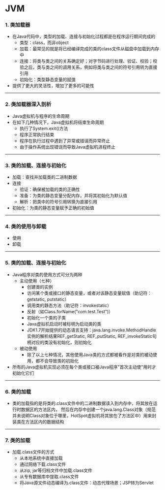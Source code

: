 # JVM

### 1. 类加载器
- 在Java代码中，类型的加载、连接与初始化过程都是在程序运行期间完成的
   - 类型：class，而非object
   - 加载：最常见的就是将已经编译完成的类的class文件从磁盘中加载到内存中
   - 连接：将类与类之间的关系确定好；对字节码进行处理、验证、校验；校验之后，类与类之间的调用关系，例如将类与类之间的符号引用转为直接引用
   - 初始化：类型静态变量的赋值
- 提供了更大的灵活性，增加了更多的可能性

---

### 2. 类加载器深入剖析
- Java虚拟机与程序的生命周期
- 在如下几种情况下，Java虚拟机将结束生命周期
   - 执行了System.exit()方法
   - 程序正常执行结束
   - 程序在执行过程中遇到了异常或错误而异常终止
   - 由于操作系统出现错误而导致Java虚拟机进程终止

---

### 3. 类的加载、连接与初始化
- 加载：查找并加载类的二进制数据
- 连接
   - 验证：确保被加载的类的正确性
   - 准备：为类的静态变量分配内存，并将其初始化为默认值
   - 解析：把类中的符号引用转换为直接引用
- 初始化：为类的静态变量赋予正确的初始值

---

### 4. 类的使用与卸载
- 使用
- 卸载

---

### 5. 类的加载、连接与初始化
- Java程序对类的使用方式可分为两种
   - 主动使用（七种）
      - 创建类的实例
      - 访问某个类或接口的静态变量，或者对该静态变量赋值（助记符：getstatic, putstatic）
      - 调用类的静态方法（助记符：invokestatic）
      - 反射（如Class.forName("com.test.Test")）
      - 初始化一个类的子类
      - Java虚拟机启动时被标明为启动类的类
      - JDK1.7开始提供的动态语言支持：java.lang.invoke.MethodHandle实例的解析结果REF_getStatic, REF_putStatic, REF_invokeStatic句柄对应的类没有初始化，则初始化
   - 被动使用
      - 除了以上七种情况，其他使用Java类的方式都被看作是对类的被动使用，都不会导致类的初始化
- 所有的Java虚拟机实现必须在每个类或接口被Java程序"首次主动使"用时才初始化它们

---

### 6. 类的加载
- 类的加载指的是将类的.class文件中的二进制数据读入到内存中，将其放在运行时数据区的方法区内，
然后在内存中创建一个java.lang.Class对象（规范并未说明Class对象位于哪里，HotSpot虚拟机将其放在了方法区中）用来封装类在方法区内的数据结构

---

### 7. 类的加载
- 加载.class文件的方式
   - 从本地系统中直接加载
   - 通过网络下载.class文件
   - 从zip, jar等归档文件中加载.class文件
   - 从专有数据库中提取.class文件
   - 将Java源文件动态编译为.class文件：动态代理场景；JSP转为Servlet


